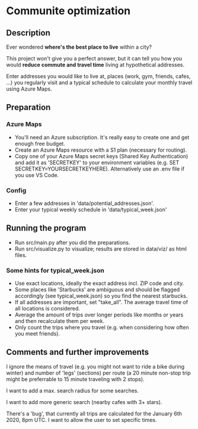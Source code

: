 # Communite optimization
## Description

Ever wondered **where's the best place to live** within a city?

This project won't give you a perfect answer, but it can tell you how you would **reduce commute and travel time** living at hypothetical addresses.

Enter addresses you would like to live at, places (work, gym, friends, cafes, ...) you regularly visit and a typical schedule to calculate your monthly travel using Azure Maps.

## Preparation
### Azure Maps
* You'll need an Azure subscription. It's really easy to create one and get enough free budget.
* Create an Azure Maps resource with a S1 plan (necessary for routing).
* Copy one of your Azure Maps secret keys (Shared Key Authentication) and add it as 'SECRETKEY' to your environment variables (e.g. SET SECRETKEY=YOURSECRETKEYHERE). Alternatively use an .env file if you use VS Code.

### Config
* Enter a few addresses in 'data/potential_addresses.json'.
* Enter your typical weekly schedule in 'data/typical_week.json'

## Running the program
* Run src/main.py after you did the preparations. 
* Run src/visualize.py to visualize; results are stored in data/viz/ as html files.

### Some hints for typical_week.json
* Use exact locations, ideally the exact address incl. ZIP code and city.
* Some places like 'Starbucks' are ambiguous and should be flagged accordingly (see typical_week.json) so you find the nearest starbucks.
* If all addresses are important, set "take_all". The average travel time of all locations is considered. 
* Average the amount of trips over longer periods like months or years and then recalculate them per week.
* Only count the trips where you travel (e.g. when considering how often you meet friends).

## Comments and further improvements
I ignore the means of travel (e.g. you might not want to ride a bike during winter) and number of 'legs' (sections) per route (a 20 minute non-stop trip might be preferrable to 15 minute traveling with 2 stops).

I want to add a max. search radius for some searches.

I want to add more generic search (nearby cafes with 3+ stars).

There's a 'bug', that currently all trips are calculated for the January 6th 2020, 8pm UTC. I want to allow the user to set specific times.